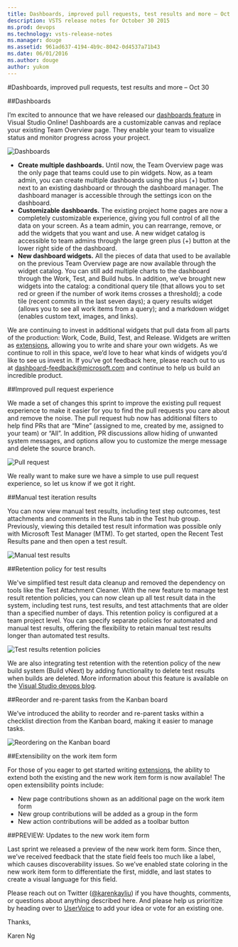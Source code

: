 ```yaml
---
title: Dashboards, improved pull requests, test results and more – Oct 30
description: VSTS release notes for October 30 2015
ms.prod: devops
ms.technology: vsts-release-notes
ms.manager: douge
ms.assetid: 961ad637-4194-4b9c-8042-0d4537a71b43
ms.date: 06/01/2016
ms.author: douge
author: yukom
---
```


#Dashboards, improved pull requests, test results and more – Oct 30

##Dashboards

I’m excited to announce that we have released our [dashboards feature](http://blogs.msdn.com/b/visualstudioalm/archive/2015/08/26/agile-project-management-futures-august-2015.aspx) in Visual Studio Online! Dashboards are a customizable canvas and replace your existing Team Overview page. They enable your team to visualize status and monitor progress across your project.

![Dashboards](_img/10_30_01.png)

- **Create multiple dashboards.** Until now, the Team Overview page was the only page that teams could use to pin widgets. Now, as a team admin, you can create multiple dashboards using the plus (+) button next to an existing dashboard or through the dashboard manager. The dashboard manager is accessible through the settings icon on the dashboard.
- **Customizable dashboards.** The existing project home pages are now a completely customizable experience, giving you full control of all the data on your screen. As a team admin, you can rearrange, remove, or add the widgets that you want and use. A new widget catalog is accessible to team admins through the large green plus (+) button at the lower right side of the dashboard.
- **New dashboard widgets.** All the pieces of data that used to be available on the previous Team Overview page are now available through the widget catalog. You can still add multiple charts to the dashboard through the Work, Test, and Build hubs. In addition, we’ve brought new widgets into the catalog: a conditional query tile (that allows you to set red or green if the number of work items crosses a threshold); a code tile (recent commits in the last seven days); a query results widget (allows you to see all work items from a query); and a markdown widget (enables custom text, images, and links).

We are continuing to invest in additional widgets that pull data from all parts of the production: Work, Code, Build, Test, and Release. Widgets are written as [extensions](https://www.visualstudio.com/integrate/extensions/overview), allowing you to write and share your own widgets. As we continue to roll in this space, we’d love to hear what kinds of widgets you’d like to see us invest in. If you’ve got feedback here, please reach out to us at [dashboard-feedback@microsoft.com](mailto:dashboard-feedback@microsoft.com) and continue to help us build an incredible product.

##Improved pull request experience

We made a set of changes this sprint to improve the existing pull request experience to make it easier for you to find the pull requests you care about and remove the noise. The pull request hub now has additional filters to help find PRs that are “Mine” (assigned to me, created by me, assigned to your team) or “All”. In addition, PR discussions allow hiding of unwanted system messages, and options allow you to customize the merge message and delete the source branch.

![Pull request](_img/10_30_02.png)

We really want to make sure we have a simple to use pull request experience, so let us know if we got it right.

##Manual test iteration results

You can now view manual test results, including test step outcomes, test attachments and comments in the Runs tab in the Test hub group. Previously, viewing this detailed test result information was possible only with Microsoft Test Manager (MTM). To get started, open the Recent Test Results pane and then open a test result.

![Manual test results](_img/10_30_03.png)

##Retention policy for test results

We've simplified test result data cleanup and removed the dependency on tools like the Test Attachment Cleaner. With the new feature to manage test result retention policies, you can now clean up all test result data in the system, including test runs, test results, and test attachments that are older than a specified number of days. This retention policy is configured at a team project level. You can specify separate policies for automated and manual test results, offering the flexibility to retain manual test results longer than automated test results.

![Test results retention policies](_img/10_30_04.png)

We are also integrating test retention with the retention policy of the new build system (Build vNext) by adding functionality to delete test results when builds are deleted. More information about this feature is available on the [Visual Studio devops blog](http://blogs.msdn.com/b/visualstudioalm/archive/2015/10/08/test-result-data-retention-with-team-foundation-server-2015.aspx).

##Reorder and re-parent tasks from the Kanban board

We’ve introduced the ability to reorder and re-parent tasks within a checklist direction from the Kanban board, making it easier to manage tasks.

![Reordering on the Kanban board](_img/10_30_05.png)

##Extensibility on the work item form

For those of you eager to get started writing [extensions](https://www.visualstudio.com/integrate/extensions/overview), the ability to extend both the existing and the new work item form is now available! The open extensibility points include:

- New page contributions shown as an additional page on the work item form
- New group contributions will be added as a group in the form
- New action contributions will be added as a toolbar button

##PREVIEW: Updates to the new work item form

Last sprint we released a preview of the new work item form. Since then, we’ve received feedback that the state field feels too much like a label, which causes discoverability issues. So we’ve enabled state coloring in the new work item form to differentiate the first, middle, and last states to create a visual language for this field.

Please reach out on Twitter ([@karenkayliu](https://twitter.com/karenkayliu)) if you have thoughts, comments, or questions about anything described here. And please help us prioritize by heading over to [UserVoice](http://visualstudio.uservoice.com/forums/330519-vso) to add your idea or vote for an existing one.

Thanks,

Karen Ng





